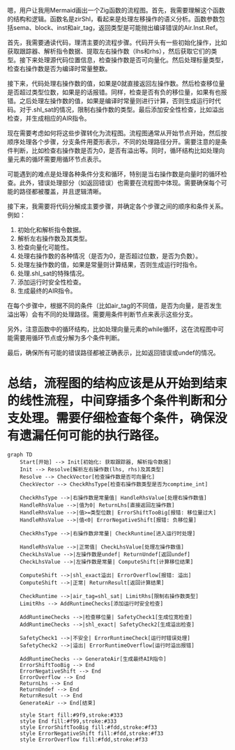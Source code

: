 嗯，用户让我用Mermaid画出一个Zig函数的流程图。首先，我需要理解这个函数的结构和逻辑。函数名是zirShl，看起来是处理左移操作的语义分析。函数参数包括sema、block、inst和air_tag，返回类型是可能抛出编译错误的Air.Inst.Ref。

首先，我需要通读代码，理清主要的流程步骤。代码开头有一些初始化操作，比如获取跟踪器、解析指令数据、提取左右操作数（lhs和rhs），然后获取它们的类型。接下来处理源代码位置信息，检查操作数是否可向量化。然后处理标量类型，检查右操作数是否为编译时常量整数。

接下来，代码处理右操作数的值，如果是0就直接返回左操作数。然后检查移位量是否超过类型位数，如果是的话报错。同样，检查是否有负的移位量，如果有也报错。之后处理左操作数的值，如果是编译时常量则进行计算，否则生成运行时代码。对于.shl_sat的情况，限制右操作数的类型。最后添加安全性检查，比如溢出检查，并生成相应的AIR指令。

现在需要考虑如何将这些步骤转化为流程图。流程图通常从开始节点开始，然后按顺序处理各个步骤，分支条件用菱形表示，不同的处理路径分开。需要注意的是条件判断，比如检查右操作数是否为0，是否有溢出等。同时，循环结构比如处理向量元素的循环需要用循环节点表示。

可能遇到的难点是处理各种条件分支和循环，特别是当右操作数是向量时的循环检查。此外，错误处理部分（如返回错误）也需要在流程图中体现。需要确保每个可能的路径都被覆盖，并且逻辑清晰。

接下来，我需要将代码分解成主要步骤，并确定各个步骤之间的顺序和条件关系。例如：

1. 初始化和解析指令数据。
2. 解析左右操作数及其类型。
3. 检查向量化可能性。
4. 处理右操作数的各种情况（是否为0，是否超过位数，是否为负数）。
5. 处理左操作数的值，如果是常量则计算结果，否则生成运行时指令。
6. 处理.shl_sat的特殊情况。
7. 添加运行时安全性检查。
8. 生成最终的AIR指令。

在每个步骤中，根据不同的条件（比如air_tag的不同值，是否为向量，是否发生溢出等）会有不同的处理路径。需要用条件判断节点来表示这些分支。

另外，注意函数中的循环结构，比如处理向量元素的while循环，这在流程图中可能需要用循环节点或分解为多个条件判断。

最后，确保所有可能的错误路径都被正确表示，比如返回错误或undef的情况。

总结，流程图的结构应该是从开始到结束的线性流程，中间穿插多个条件判断和分支处理。需要仔细检查每个条件，确保没有遗漏任何可能的执行路径。
================================================
```mermaid
graph TD
    Start[开始] --> Init[初始化: 获取跟踪器, 解析指令数据]
    Init --> Resolve[解析左右操作数(lhs, rhs)及其类型]
    Resolve --> CheckVector[检查操作数是否可向量化]
    CheckVector --> CheckRhsType[检查右操作数类型是否为comptime_int]

    CheckRhsType -->|右操作数是常量值| HandleRhsValue[处理右操作数值]
    HandleRhsValue -->|值为0| ReturnLhs[直接返回左操作数]
    HandleRhsValue -->|值>=类型位数| ErrorShiftTooBig[报错: 移位量过大]
    HandleRhsValue -->|值<0| ErrorNegativeShift[报错: 负移位量]

    CheckRhsType -->|右操作数非常量| CheckRuntime[进入运行时处理]

    HandleRhsValue -->|正常值| CheckLhsValue[处理左操作数值]
    CheckLhsValue -->|左操作数是undef| ReturnUndef[返回undef]
    CheckLhsValue -->|左操作数是常量| ComputeShift[计算移位结果]

    ComputeShift -->|shl_exact溢出| ErrorOverflow[报错: 溢出]
    ComputeShift -->|正常| ReturnResult[返回计算结果]

    CheckRuntime -->|air_tag=shl_sat| LimitRhs[限制右操作数类型]
    LimitRhs --> AddRuntimeChecks[添加运行时安全检查]

    AddRuntimeChecks -->|检查移位量| SafetyCheck1[生成位宽检查]
    AddRuntimeChecks -->|shl_exact| SafetyCheck2[生成溢出检查]
    
    SafetyCheck1 -->|不安全| ErrorRuntimeCheck[运行时错误处理]
    SafetyCheck2 -->|溢出| ErrorRuntimeOverflow[运行时溢出报错]

    AddRuntimeChecks --> GenerateAir[生成最终AIR指令]
    ErrorShiftTooBig --> End
    ErrorNegativeShift --> End
    ErrorOverflow --> End
    ReturnLhs --> End
    ReturnUndef --> End
    ReturnResult --> End
    GenerateAir --> End[结束]

    style Start fill:#9f9,stroke:#333
    style End fill:#f99,stroke:#333
    style ErrorShiftTooBig fill:#fdd,stroke:#f33
    style ErrorNegativeShift fill:#fdd,stroke:#f33
    style ErrorOverflow fill:#fdd,stroke:#f33
```